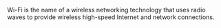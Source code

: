 Wi-Fi is the name of a wireless networking technology that uses radio waves to provide wireless high-speed Internet and network connections. 
